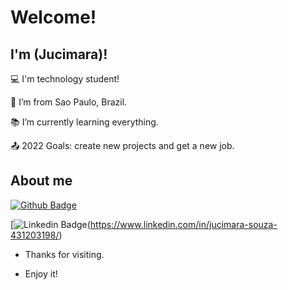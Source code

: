 # Welcome!


## I'm (Jucimara)!


:computer: I'm technology student!

:house_with_garden: I’m from Sao Paulo, Brazil.

:books: I’m currently learning everything.

:outbox_tray: 2022 Goals: create new projects and get a new job.


## About me

[![Github Badge](https://img.shields.io/badge/-Github-000?style=flat-square&logo=Github&logoColor=white&link=LINK_GIT)](LINK_GIT)

[![Linkedin Badge](https://img.shields.io/badge/LinkedIn-0077B5?style=for-the-badge&logo=linkedin&logoColor=white)(https://www.linkedin.com/in/jucimara-souza-431203198/)

- Thanks for visiting.

- Enjoy it!
